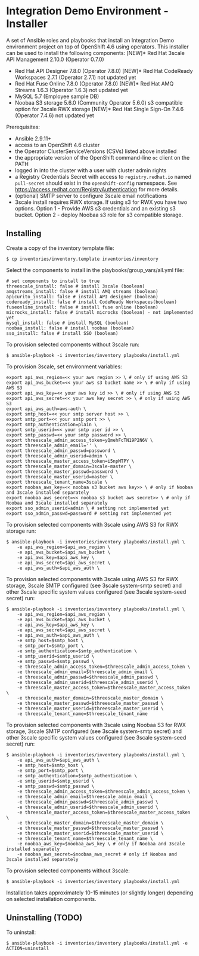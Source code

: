 # Integration Demo Environment - Installer

A set of Ansible roles and playbooks that install an Integration Demo environment project on top of OpenShift 4.6 using operators.  This installer can be used to install the following components:
[NEW]* Red Hat 3scale API Management 2.10.0 (Operator 0.7.0) 
* Red Hat API Designer 7.8.0 (Operator 7.8.0)
[NEW]* Red Hat CodeReady Workspaces 2.7.1 (Operator 2.7.1) not updated yet
* Red Hat Fuse Online 7.8.0 (Operator 7.8.0)
[NEW]* Red Hat AMQ Streams 1.6.3 (Operator 1.6.3) not updated yet
* MySQL 5.7 (Employee sample DB)
* Noobaa S3 storage 5.6.0 (Community Operator 5.6.0) s3 compatible option for 3scale RWX storage 
[NEW]* Red Hat Single Sign-On 7.4.6 (Operator 7.4.6) not updated yet

Prerequisites:
* Ansible 2.9.11+
* access to an OpenShift 4.6 cluster
* the Operator ClusterServiceVersions (CSVs) listed above installed
* the appropriate version of the OpenShift command-line `oc` client on the PATH
* logged in into the cluster with a user with cluster admin rights
* a Registry Credentials Secret with access to `registry.redhat.io` named `pull-secret` should exist in the `openshift-config` namespace. See https://access.redhat.com/RegistryAuthentication for more details.
* (optional) SMTP server to configure 3scale email notifications
* 3scale install requires RWX storage.  If using s3 for RWX you have two options.  Option 1 - Provide AWS s3 credentials and an existing s3 bucket.  Option 2 - deploy Noobaa s3 role for s3 compatible storage.

## Installing

Create a copy of the inventory template file:
```
$ cp inventories/inventory.template inventories/inventory
```

Select the components to install in the playbooks/group_vars/all.yml file:
```
# set components to install to true
threescale_install: false # install 3scale (boolean)
amqstreams_install: false # install AMQ streams (boolean)
apicurito_install: false # install API designer (boolean)
codeready_install: false # install CodeReady Workspaces(boolean)
fuseonline_install: false # install fuse online (boolean)
microcks_install: false # install microcks (boolean) - not implemented yet
mysql_install: false # install MySQL (boolean)
noobaa_install: false # install noobaa (boolean)
sso_install: false # install SSO (boolean)
```


To provision selected components without 3scale run:
```
$ ansible-playbook -i inventories/inventory playbooks/install.yml
```

To provision 3scale, set environment variables:
```
export api_aws_region=<< your aws region >> \ # only if using AWS S3
export api_aws_bucket=<< your aws s3 bucket name >> \ # only if using AWS S3
export api_aws_key=<< your aws key id >> \ # only if using AWS S3
export api_aws_secret=<< your aws key secret >> \ # only if using AWS S3
export api_aws_auth=aws-auth \
export smtp_host=<< your smtp server host >> \ 
export smtp_port=<< your smtp port >> \
export smtp_authentication=plain \
export smtp_userid=<< your smtp user id >> \
export smtp_passwd=<< your smtp password >> \
export threescale_admin_access_token=yQmehFcTN19P2N6V \
export threescale_admin_email='' \
export threescale_admin_passwd=password \
export threescale_admin_userid=admin \
export threescale_master_access_token=i5npMTPY \
export threescale_master_domain=3scale-master \
export threescale_master_passwd=password \
export threescale_master_userid=master \
export threescale_tenant_name=3scale \
export noobaa_aws_key=<< noobaa s3 bucket aws key>> \ # only if Noobaa and 3scale installed separately
export noobaa_aws_secret=<< noobaa s3 bucket aws secret>> \ # only if Noobaa and 3scale installed separately
export sso_admin_userid=admin \ # setting not implemented yet
export sso_admin_passwd=password # setting not implemented yet
```

To provision selected components with 3scale using AWS S3 for RWX storage run:
```
$ ansible-playbook -i inventories/inventory playbooks/install.yml \
    -e api_aws_region=$api_aws_region \
    -e api_aws_bucket=$api_aws_bucket \
    -e api_aws_key=$api_aws_key \
    -e api_aws_secret=$api_aws_secret \
    -e api_aws_auth=$api_aws_auth \
```

To provision selected components with 3scale using AWS S3 for RWX storage, 3scale SMTP configured (see 3scale system-smtp secret) and other 3scale specific system values configured (see 3scale system-seed secret) run:
```
$ ansible-playbook -i inventories/inventory playbooks/install.yml \
    -e api_aws_region=$api_aws_region \
    -e api_aws_bucket=$api_aws_bucket \
    -e api_aws_key=$api_aws_key \
    -e api_aws_secret=$api_aws_secret \
    -e api_aws_auth=$api_aws_auth \
    -e smtp_host=$smtp_host \
    -e smtp_port=$smtp_port \
    -e smtp_authentication=$smtp_authentication \
    -e smtp_userid=$smtp_userid \
    -e smtp_passwd=$smtp_passwd \
    -e threescale_admin_access_token=$threescale_admin_access_token \
    -e threescale_admin_email=$threescale_admin_email \
    -e threescale_admin_passwd=$threescale_admin_passwd \
    -e threescale_admin_userid=$threescale_admin_userid \
    -e threescale_master_access_token=$threescale_master_access_token \
    -e threescale_master_domain=$threescale_master_domain \
    -e threescale_master_passwd=$threescale_master_passwd \
    -e threescale_master_userid=$threescale_master_userid \
    -e threescale_tenant_name=$threescale_tenant_name
```

To provision selected components with 3scale using Noobaa S3 for RWX storage, 3scale SMTP configured (see 3scale system-smtp secret) and other 3scale specific system values configured (see 3scale system-seed secret) run:
```
$ ansible-playbook -i inventories/inventory playbooks/install.yml \
    -e api_aws_auth=$api_aws_auth \
    -e smtp_host=$smtp_host \
    -e smtp_port=$smtp_port \
    -e smtp_authentication=$smtp_authentication \
    -e smtp_userid=$smtp_userid \
    -e smtp_passwd=$smtp_passwd \
    -e threescale_admin_access_token=$threescale_admin_access_token \
    -e threescale_admin_email=$threescale_admin_email \
    -e threescale_admin_passwd=$threescale_admin_passwd \
    -e threescale_admin_userid=$threescale_admin_userid \
    -e threescale_master_access_token=$threescale_master_access_token \
    -e threescale_master_domain=$threescale_master_domain \
    -e threescale_master_passwd=$threescale_master_passwd \
    -e threescale_master_userid=$threescale_master_userid \
    -e threescale_tenant_name=$threescale_tenant_name \
    -e noobaa_aws_key=$noobaa_aws_key \ # only if Noobaa and 3scale installed separately
    -e noobaa_aws_secret=$noobaa_aws_secret # only if Noobaa and 3scale installed separately
```

To provision selected components without 3scale:
```
$ ansible-playbook -i inventories/inventory playbooks/install.yml 
```


Installation takes approximately 10-15 minutes (or slightly longer) depending on selected installation components.


## Uninstalling (TODO)

To uninstall:
```
$ ansible-playbook -i inventories/inventory playbooks/install.yml -e ACTION=uninstall
```
